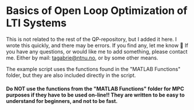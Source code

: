 # Basics of Open Loop Optimization of LTI Systems

This is not related to the rest of the QP-repository, but I added it here.
I wrote this quickly, and there may be errors. If you find any, let me know 🙂
If you have any questions, or would like me to add something, please contact me. Either by mail: tagabrie@ntnu.no, or by some other means.


The example script uses the functions found in the "MATLAB Functions" folder, but they are also included directly in the script.

#### Do NOT use the functions from the "MATLAB Functions" folder for MPC purposes if they have to be used on-line!! They are written to be easy to understand for beginners, and not to be fast.
